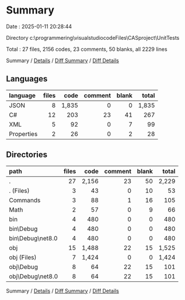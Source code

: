 # Summary

Date : 2025-01-11 20:28:44

Directory c:\\programmering\\visualstudiocodeFiles\\CASproject\\UnitTests

Total : 27 files,  2156 codes, 23 comments, 50 blanks, all 2229 lines

Summary / [Details](details.md) / [Diff Summary](diff.md) / [Diff Details](diff-details.md)

## Languages
| language | files | code | comment | blank | total |
| :--- | ---: | ---: | ---: | ---: | ---: |
| JSON | 8 | 1,835 | 0 | 0 | 1,835 |
| C# | 12 | 203 | 23 | 41 | 267 |
| XML | 5 | 92 | 0 | 7 | 99 |
| Properties | 2 | 26 | 0 | 2 | 28 |

## Directories
| path | files | code | comment | blank | total |
| :--- | ---: | ---: | ---: | ---: | ---: |
| . | 27 | 2,156 | 23 | 50 | 2,229 |
| . (Files) | 3 | 43 | 0 | 10 | 53 |
| Commands | 3 | 88 | 1 | 16 | 105 |
| Math | 2 | 57 | 0 | 9 | 66 |
| bin | 4 | 480 | 0 | 0 | 480 |
| bin\\Debug | 4 | 480 | 0 | 0 | 480 |
| bin\\Debug\\net8.0 | 4 | 480 | 0 | 0 | 480 |
| obj | 15 | 1,488 | 22 | 15 | 1,525 |
| obj (Files) | 7 | 1,424 | 0 | 0 | 1,424 |
| obj\\Debug | 8 | 64 | 22 | 15 | 101 |
| obj\\Debug\\net8.0 | 8 | 64 | 22 | 15 | 101 |

Summary / [Details](details.md) / [Diff Summary](diff.md) / [Diff Details](diff-details.md)